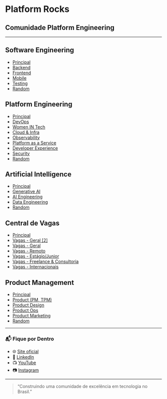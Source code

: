 # Platform Rocks

## Comunidade Platform Engineering

---

## Software Engineering
- [Principal](https://go.platform.rocks/c/software-engineering/principal)
- [Backend](https://go.platform.rocks/c/software-engineering/backend)
- [Frontend](https://go.platform.rocks/c/software-engineering/frontend)
- [Mobile](https://go.platform.rocks/c/software-engineering/mobile)
- [Testing](https://go.platform.rocks/c/software-engineering/testing)
- [Random](https://go.platform.rocks/c/software-engineering/random)

## Platform Engineering
- [Principal](https://go.platform.rocks/c/platform-engineering/principal)
- [DevOps](https://go.platform.rocks/c/platform-engineering/devops)
- [Women IN Tech](https://go.platform.rocks/c/platform-engineering/women-in-tech)
- [Cloud & Infra](https://go.platform.rocks/c/platform-engineering/cloud-infra)
- [Observability](https://go.platform.rocks/c/platform-engineering/observability)
- [Platform as a Service](https://go.platform.rocks/c/platform-engineering/platform-as-a-service)
- [Developer Experience](https://go.platform.rocks/c/platform-engineering/developer-experience)
- [Security](https://go.platform.rocks/c/platform-engineering/security)
- [Random](https://go.platform.rocks/c/platform-engineering/random)

## Artificial Intelligence
- [Principal](https://go.platform.rocks/c/artificial-intelligence/principal)
- [Generative AI](https://go.platform.rocks/c/artificial-intelligence/generative-ai)
- [AI Engineering](https://go.platform.rocks/c/artificial-intelligence/ai-engineering)
- [Data Engineering](https://go.platform.rocks/c/artificial-intelligence/data-engineering)
- [Random](https://go.platform.rocks/c/artificial-intelligence/random)

## Central de Vagas
- [Principal](https://go.platform.rocks/c/central-de-vagas/principal)
- [Vagas - Geral [2]](https://go.platform.rocks/c/central-de-vagas/vagas-geral-2)
- [Vagas - Geral](https://go.platform.rocks/c/central-de-vagas/vagas-geral)
- [Vagas - Remoto](https://go.platform.rocks/c/central-de-vagas/vagas-remoto)
- [Vagas - Estágio/Junior](https://go.platform.rocks/c/central-de-vagas/vagas-estágiojunior)
- [Vagas - Freelance & Consultoria](https://go.platform.rocks/c/central-de-vagas/vagas-freelance-consultoria)
- [Vagas - Internacionais](https://go.platform.rocks/c/central-de-vagas/vagas-internacionais)

## Product Management
- [Principal](https://go.platform.rocks/c/product-management/principal)
- [Product (PM, TPM)](https://go.platform.rocks/c/product-management/product-pm-tpm)
- [Product Design](https://go.platform.rocks/c/product-management/product-design)
- [Product Ops](https://go.platform.rocks/c/product-management/product-ops)
- [Product Marketing](https://go.platform.rocks/c/product-management/product-marketing)
- [Random](https://go.platform.rocks/c/product-management/random)


---

### 📬 Fique por Dentro

- 🌐 [Site oficial](https://platform.rocks)
- 💼 [LinkedIn](https://plat.fm/linkedin)
- 📺 [YouTube](https://plat.fm/youtube)  
- 📷 [Instagram](https://plat.fm/instagram)

---

> “Construindo uma comunidade de excelência em tecnologia no Brasil.”

